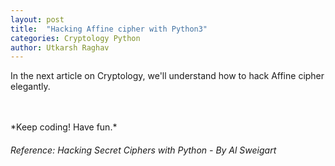 ```yaml
---
layout: post
title:  "Hacking Affine cipher with Python3"
categories: Cryptology Python
author: Utkarsh Raghav
---
```


In the next article on Cryptology, we'll understand how to hack Affine cipher elegantly.

<br/>
<br/>
*Keep coding! Have fun.*

###### Reference: Hacking Secret Ciphers with Python - By Al Sweigart
